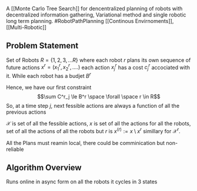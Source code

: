 A [[Monte Carlo Tree Search]] for dencentralized planning of robots with decentralized information gathering, Variational method and single robotic long term planning. #RobotPathPlanning [[Continous Envirnoments]], [[Multi-Robotic]]

## Problem Statement
Set of Robots $R=\{1,2,3,...R\}$ where each robot $r$ plans its own sequence of future actions $x^r=(x_1^r, x_2^r, ....)$ each action $x_j^r$ has a cost $c^r_j$ accociated with it. While each robot has a budjet $B^r$

Hence, we have our first constraint $$\sum C^r_j \le B^r \space \forall \space r \in R$$
So, at a time step $j$, next fessible actions are always a function of all the previous actions

$\mathcal{X}$ is set of all the fessible actions, $x$ is set of all the actions for all the robots, set of all the actions of all the robots but $r$ is  $x^{(r)} := x \setminus x^r$ simillary for $\mathcal{X}^r$.

All the Plans must reamin local, there could be comminication but non-reliable

## Algorithm Overview
Runs online in async form on all the robots it cycles in 3 states

